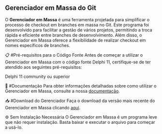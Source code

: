 ## Gerenciador em Massa do Git
O **Gerenciador em Massa** é uma ferramenta projetada para simplificar o processo de checkout em branches em massa no Git. Este programa foi desenvolvido para facilitar a gestão de vários projetos, permitindo a troca rápida e eficiente entre branches de desenvolvimento. Além disso, o Gerenciador em Massa oferece a flexibilidade de realizar checkout em nomes específicos de branches.

📋 #Pré-requisitos para o Código Fonte
Antes de começar a utilizar o Gerenciador em Massa com o código fonte Delphi 11, certifique-se de ter atendido aos seguintes pré-requisitos:

Delphi 11 community ou superior

📖 #Documentação
Para obter informações detalhadas sobre como utilizar o Gerenciador em Massa, consulte a nossa [documentação](https://github.com/claytonmi/Gerenciador-Em-Massa-De-Git/tree/main/Docs/Doc.odt).

📥 #Download do Gerenciador
Faça o download da versão mais recente do Gerenciador em Massa clicando [aqui](https://github.com/claytonmi/Gerenciador-Em-Massa-De-Git/raw/main/Source/Win32/Debug/Gerenciador.exe).

⚙️ Sem Instalação Necessária
O Gerenciador em Massa é um programa leve que não requer instalação. Basta baixar e executar o arquivo para começar a usá-lo.
